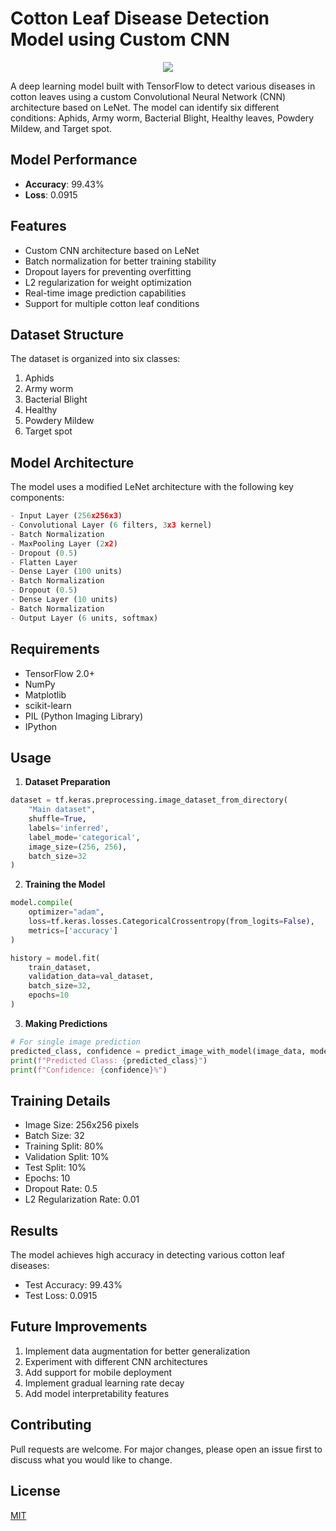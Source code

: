 # Cotton Leaf Disease Detection Model using Custom CNN


<p align="center">
    <img src=https://github.com/user-attachments/assets/e598abd7-4037-45b5-b5a3-159c7c304091>
</p>

A deep learning model built with TensorFlow to detect various diseases in cotton leaves using a custom Convolutional Neural Network (CNN) architecture based on LeNet. The model can identify six different conditions: Aphids, Army worm, Bacterial Blight, Healthy leaves, Powdery Mildew, and Target spot.

## Model Performance
- **Accuracy**: 99.43%
- **Loss**: 0.0915

## Features
- Custom CNN architecture based on LeNet
- Batch normalization for better training stability
- Dropout layers for preventing overfitting
- L2 regularization for weight optimization
- Real-time image prediction capabilities
- Support for multiple cotton leaf conditions

## Dataset Structure
The dataset is organized into six classes:
1. Aphids
2. Army worm
3. Bacterial Blight
4. Healthy
5. Powdery Mildew
6. Target spot

## Model Architecture
The model uses a modified LeNet architecture with the following key components:

```python
- Input Layer (256x256x3)
- Convolutional Layer (6 filters, 3x3 kernel)
- Batch Normalization
- MaxPooling Layer (2x2)
- Dropout (0.5)
- Flatten Layer
- Dense Layer (100 units)
- Batch Normalization
- Dropout (0.5)
- Dense Layer (10 units)
- Batch Normalization
- Output Layer (6 units, softmax)
```

## Requirements
- TensorFlow 2.0+
- NumPy
- Matplotlib
- scikit-learn
- PIL (Python Imaging Library)
- IPython

## Usage
1. **Dataset Preparation**
```python
dataset = tf.keras.preprocessing.image_dataset_from_directory(
    "Main dataset",
    shuffle=True,
    labels='inferred',
    label_mode='categorical',
    image_size=(256, 256),
    batch_size=32
)
```

2. **Training the Model**
```python
model.compile(
    optimizer="adam",
    loss=tf.keras.losses.CategoricalCrossentropy(from_logits=False),
    metrics=['accuracy']
)

history = model.fit(
    train_dataset,
    validation_data=val_dataset,
    batch_size=32,
    epochs=10
)
```

3. **Making Predictions**
```python
# For single image prediction
predicted_class, confidence = predict_image_with_model(image_data, model)
print(f"Predicted Class: {predicted_class}")
print(f"Confidence: {confidence}%")
```

## Training Details
- Image Size: 256x256 pixels
- Batch Size: 32
- Training Split: 80%
- Validation Split: 10%
- Test Split: 10%
- Epochs: 10
- Dropout Rate: 0.5
- L2 Regularization Rate: 0.01

## Results
The model achieves high accuracy in detecting various cotton leaf diseases:
- Test Accuracy: 99.43%
- Test Loss: 0.0915

## Future Improvements
1. Implement data augmentation for better generalization
2. Experiment with different CNN architectures
3. Add support for mobile deployment
4. Implement gradual learning rate decay
5. Add model interpretability features

## Contributing
Pull requests are welcome. For major changes, please open an issue first to discuss what you would like to change.

## License
[MIT](https://choosealicense.com/licenses/mit/)
